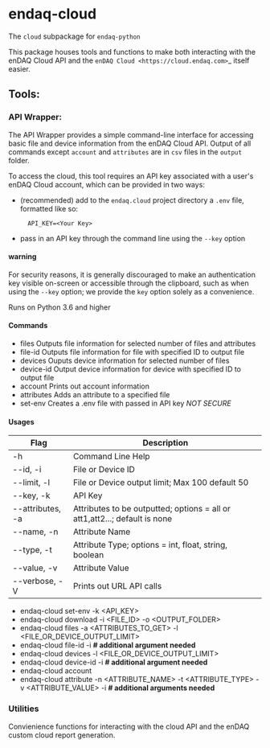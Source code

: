 # endaq-cloud

The `cloud` subpackage for `endaq-python`

This package houses tools and functions to make both interacting with the enDAQ Cloud API and the `enDAQ Cloud <https://cloud.endaq.com>`_ itself easier.

## Tools:

### API Wrapper:

The API Wrapper provides a simple command-line interface for accessing basic file and device information from the enDAQ Cloud API. Output of all commands except `account` and `attributes` are in `csv` files in the `output` folder.

To access the cloud, this tool requires an API key associated with a user's enDAQ Cloud account, which can be provided in two ways:

* (recommended) add to the `endaq.cloud` project directory a `.env` file, formatted like so:

		API_KEY=<Your Key>

* pass in an API key through the command line using the `--key` option

#### warning
For security reasons, it is generally discouraged to make an authentication key visible on-screen or accessible through the clipboard, such as when using the `--key` option; we provide the `key` option solely as a convenience.

Runs on Python 3.6 and higher

#### Commands

- files               Outputs file information for selected number of files and attributes
- file-id             Outputs file information for file with specified ID to output file
- devices             Ouputs device information for selected number of files
- device-id           Output device information for device with specified ID to output file
- account             Prints out account information
- attributes          Adds an attribute to a specified file
- set-env             Creates a .env file with passed in API key *NOT SECURE*

#### Usages

Flag | Description 
---|---
-h                  | Command Line Help
--id, -i            | File or Device ID
--limit, -l         | File or Device output limit; Max 100 default 50
--key, -k           | API Key
--attributes, -a    | Attributes to be outputted; options = all or att1,att2...; default is none
--name, -n          | Attribute Name
--type, -t          | Attribute Type; options = int, float, string, boolean
--value, -v         | Attribute Value
--verbose, -V       | Prints out URL API calls


- endaq-cloud set-env -k <API_KEY>
- endaq-cloud download -i <FILE_ID> -o <OUTPUT_FOLDER>
- endaq-cloud files -a <ATTRIBUTES_TO_GET> -l <FILE_OR_DEVICE_OUTPUT_LIMIT>
- endaq-cloud file-id -i **# additional argument needed**
- endaq-cloud devices -l <FILE_OR_DEVICE_OUTPUT_LIMIT>
- endaq-cloud device-id -i **# additional argument needed**
- endaq-cloud account
- endaq-cloud attribute -n <ATTRIBUTE_NAME> -t <ATTRIBUTE_TYPE> -v <ATTRIBUTE_VALUE> -i **# additional arguments needed**



### Utilities

Convienience functions for interacting with the cloud API and the enDAQ custom cloud report generation.
